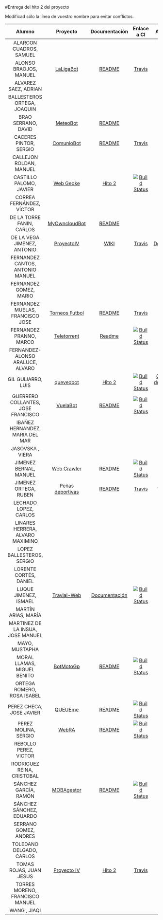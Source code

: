 #Entrega del hito 2 del proyecto

Modificad sólo la línea de vuestro nombre para evitar conflictos.


| Alumno  | Proyecto  | Documentación  | Enlace a CI | Actualización |
|:-:|:-:|:-:|:-:|:-:|
| ALARCON CUADROS, SAMUEL | | | | |
| ALONSO BRAOJOS, MANUEL |[LaLigaBot](https://github.com/manuelalonsobraojos/proyectoIV) |[README](https://github.com/manuelalonsobraojos/proyectoIV/blob/master/README.md) |[Travis](https://travis-ci.org/manuelalonsobraojos/proyectoIV) | |
| ALVAREZ SAEZ, ADRIAN | | | | |
| BALLESTEROS ORTEGA, JOAQUIN |  | | | |
| BRAO SERRANO, DAVID |[MeteoBot](https://github.com/dabrase/proyectoIV) | [README](https://github.com/dabrase/proyectoIV/blob/master/README.md)| | |
| CACERES PINTOR, SERGIO |[ComunioBot](https://github.com/sergiocaceres/IV) |[README](https://github.com/sergiocaceres/IV/blob/master/README.md) |[Travis](https://travis-ci.org/sergiocaceres/IV) | |
| CALLEJON ROLDAN, MANUEL | | | | |
| CASTILLO PALOMO, JAVIER | [Web Geoke](https://github.com/makelele29/Geoke-Web)|[Hito 2](https://makelele29.github.io/Geoke-Web/#hito-2) | [![Build Status](https://travis-ci.org/makelele29/Geoke-Web.svg?branch=master)](https://travis-ci.org/makelele29/Geoke-Web)| |
| CORREA FERNÁNDEZ, VÍCTOR | | | | |
| DE LA TORRE FANIN, CARLOS | [MyOwncloudBot](https://github.com/elsudano/OwncloudBot) | [README](https://github.com/elsudano/OwncloudBot/blob/master/README.md) | | |
| DE LA VEGA JIMENEZ, ANTONIO |[ProyectoIV](https://github.com/antoniovj1/infraestructura_virtual_ugr) |[WIKI](https://github.com/antoniovj1/infraestructura_virtual_ugr/wiki) |[Travis](https://travis-ci.org/antoniovj1/infraestructura_virtual_ugr) |[Documentación](https://github.com/antoniovj1/infraestructura_virtual_ugr/wiki/Hito-2) |
| FERNANDEZ CANTOS, ANTONIO MANUEL | | | | |
| FERNANDEZ GOMEZ, MARIO | | | | |
| FERNANDEZ MUELAS, FRANCISCO JOSE | [Torneos Futbol](https://github.com/fjfernandez93/ProyectoIV)|[README](https://github.com/fjfernandez93/ProyectoIV/blob/documentacion/hito2.md) |[Travis](https://travis-ci.org/fjfernandez93/ProyectoIV) | |
| FERNANDEZ PRANNO, MARCO | [Teletorrent](https://github.com/MarFerPra/teletorrent) | [Readme](https://github.com/MarFerPra/teletorrent/blob/master/README.md) | [![Build Status](https://travis-ci.org/MarFerPra/teletorrent.svg?branch=master)](https://travis-ci.org/MarFerPra/teletorrent) | |
| FERNANDEZ-ALONSO ARALUCE, ALVARO | | | | |
| GIL GUIJARRO, LUIS |[queveobot](https://github.com/LuisGi93/proyectoIV2016-2017)|[Hito 2](https://github.com/LuisGi93/proyectoIV2016-2017/blob/hito2/README.md)|[![Build Status](https://travis-ci.org/LuisGi93/proyectoIV2016-2017.svg?branch=master)](https://travis-ci.org/LuisGi93/proyectoIV2016-2017)| [Completando documentación hito 2](https://github.com/LuisGi93/proyectoIV2016-2017/blob/hito2/README.md)|
| GUERRERO COLLANTES, JOSE FRANCISCO | [VuelaBot](https://github.com/jfranguerrero/IV) | [README](https://github.com/jfranguerrero/IV/blob/master/README.md) | [![Build Status](https://travis-ci.org/jfranguerrero/IV.svg?branch=master)](https://travis-ci.org/jfranguerrero/IV) | |
| IBAÑEZ HERNANDEZ, MARIA DEL MAR | | | | |
| JASOVSKA , VIERA | | | | |
| JIMENEZ BERNAL, MANUEL |[Web Crawler](https://github.com/manuasir/ProyectoIV)|[README](https://github.com/manuasir/ProyectoIV/blob/master/README.md) |[![Build Status](https://travis-ci.org/manuasir/ProyectoIV.svg?branch=master)](https://travis-ci.org/manuasir/ProyectoIV) | |
| JIMENEZ ORTEGA, RUBEN | [Peñas deportivas](https://github.com/rubenjo7/IV)| [README](https://github.com/rubenjo7/IV/blob/master/README.md) | [Travis](https://travis-ci.org/rubenjo7/IV) | [Actializando Readme](https://github.com/rubenjo7/IV/issues/6) |
| LECHADO LOPEZ, CARLOS | | | | |
| LINARES HERRERA, ALVARO MAXIMINO | | | | |
| LOPEZ BALLESTEROS, SERGIO | | | | |
| LORENTE CORTÉS, DANIEL | | | | |
| LUQUE JIMENEZ, ISMAEL | [Travial-Web](https://github.com/isma94/Travial-Web) | [Documentación](https://github.com/isma94/Travial-Web/tree/doc/documentacion)  | [![Build Status](https://travis-ci.org/isma94/Travial-Web.svg?branch=master)](https://travis-ci.org/isma94/Travial-Web) |  |
| MARTÍN ARIAS, MARÍA | | | | |
| MARTINEZ DE LA INSUA, JOSE MANUEL | | | | |
| MAYO, MUSTAPHA | | | | |
| MORAL LLAMAS, MIGUEL BENITO |[BotMotoGp](https://github.com/Miguelmoral/IV) | [README](https://github.com/Miguelmoral/IV/blob/master/README.md) | [![Build Status](https://travis-ci.org/Miguelmoral/IV.svg?branch=master)](https://travis-ci.org/Miguelmoral/IV) | |
| ORTEGA ROMERO, ROSA ISABEL | | | | |
| PEREZ CHECA, JOSE JAVIER |[QUEUEme](https://github.com/josejapch/proyectoIV1617)|[README](https://github.com/josejapch/proyectoIV1617/blob/master/README.md)|[![Build Status](https://travis-ci.org/josejapch/proyectoIV1617.svg?branch=master)](https://travis-ci.org/josejapch/proyectoIV1617)| |
| PEREZ MOLINA, SERGIO |[WebRA](https://github.com/Sergiopopoulos/IV-perezmolinasergio)|[README](https://github.com/Sergiopopoulos/IV-perezmolinasergio/blob/master/README.md) |[![Build Status](https://travis-ci.org/Sergiopopoulos/IV-perezmolinasergio.svg?branch=master)](https://travis-ci.org/Sergiopopoulos/IV-perezmolinasergio) | |
| REBOLLO PEREZ, VICTOR | | | | |
| RODRIGUEZ REINA, CRISTOBAL | | | | |
| SÁNCHEZ GARCÍA, RAMÓN | [MOBAgestor](https://github.com/Chentaco/Proyecto-IV) | [README](https://github.com/Chentaco/Proyecto-IV/blob/master/README.md) | [![Build Status](https://travis-ci.org/Chentaco/Proyecto-IV.svg?branch=master)](https://travis-ci.org/Chentaco/Proyecto-IV) | |
| SÁNCHEZ SÁNCHEZ, EDUARDO | | | | |
| SERRANO GOMEZ, ANDRES | | | | |
| TOLEDANO DELGADO, CARLOS | | | | |
| TOMAS ROJAS, JUAN JESUS |[Proyecto IV](https://github.com/juanjetomas/ProyectoIV) |[Hito 2](https://github.com/juanjetomas/ProyectoIV/blob/documentacion/Hito2.md) |[Travis](https://travis-ci.org/juanjetomas/ProyectoIV) | |
| TORRES MORENO, FRANCISCO MANUEL | | | | |
| WANG , JIAQI | | | | |
